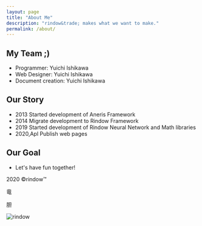 ```yaml
---
layout: page
title: "About Me"
description: "rindow&trade; makes what we want to make."
permalink: /about/
---
```

My Team ;)
--------
- Programmer: Yuichi Ishikawa
- Web Designer: Yuichi Ishikawa
- Document creation: Yuichi Ishikawa

Our Story
---------
- 2013 Started development of Aneris Framework
- 2014 Migrate development to Rindow Framework
- 2019 Started development of Rindow Neural Network and Math libraries
- 2020,Apl Publish web pages

Our Goal
--------
- Let's have fun together!

2020 &copy;rindow&trade;

竜

胆

![rindow](/assets/img/rindow-flowers.png)

